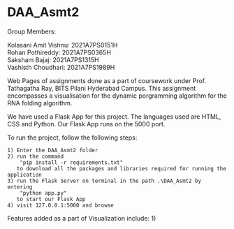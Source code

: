# DAA_Asmt2

Group Members:

Kolasani Amit Vishnu: 2021A7PS0151H <br>
Rohan Pothireddy: 2021A7PS0365H <br>
Saksham Bajaj: 2021A7PS1315H <br>
Vashisth Choudhari: 2021A7PS1989H

Web Pages of assignments done as a part of coursework under Prof. Tathagatha Ray, BITS Pilani Hyderabad Campus. This assignment encompasses a visualisation for the dynamic porgramming algorithm for the RNA folding algorithm.

We have used a Flask App for this project. The languages used are HTML, CSS and Python. Our Flask App runs on the 5000 port.

To run the project, follow the following steps:

    1) Enter the DAA_Asmt2 folder
    2) run the command
    	"pip install -r requirements.txt"
       to download all the packages and libraries required for running the application
    3) run the Flask Server on terminal in the path .\DAA_Asmt2 by entering
    	"python app.py"
       to start our Flask App
    4) visit 127.0.0.1:5000 and browse

Features added as a part of Visualization include: 
    1) <!-- yet to be added -->
